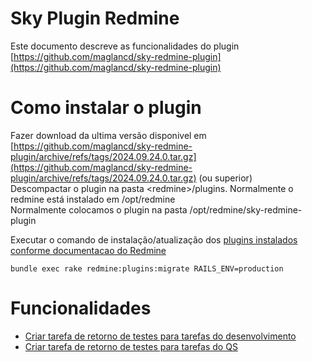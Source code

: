 # Sky Plugin Redmine

Este documento descreve as funcionalidades do plugin [https://github.com/maglancd/sky-redmine-plugin](https://github.com/maglancd/sky-redmine-plugin)

# Como instalar o plugin

Fazer download da ultima versão disponivel em [https://github.com/maglancd/sky-redmine-plugin/archive/refs/tags/2024.09.24.0.tar.gz](https://github.com/maglancd/sky-redmine-plugin/archive/refs/tags/2024.09.24.0.tar.gz) (ou superior)  
Descompactar o plugin na pasta \<redmine\>/plugins. Normalmente o redmine está instalado em /opt/redmine  
Normalmente colocamos o plugin na pasta /opt/redmine/sky-redmine-plugin

Executar o comando de instalação/atualização dos [plugins instalados conforme documentacao do Redmine](https://www.redmine.org/projects/redmine/wiki/plugins)

```
bundle exec rake redmine:plugins:migrate RAILS_ENV=production
```

# Funcionalidades

- [Criar tarefa de retorno de testes para tarefas do desenvolvimento](docs/criar-retorno-testes-devel.md)
- [Criar tarefa de retorno de testes para tarefas do QS](docs/criar-retorno-testes-qs.md)

